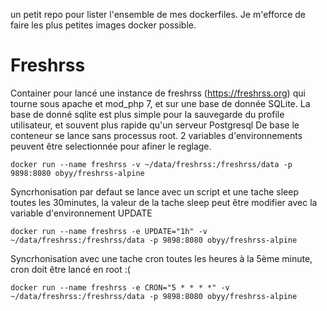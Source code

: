 un petit repo pour lister l'ensemble de mes dockerfiles. Je m'efforce de faire les plus petites images docker possible.
# Freshrss
Container pour lancé une instance de freshrss (https://freshrss.org) qui tourne sous apache et mod_php 7, et sur une base de donnée SQLite.
La base de donné sqlite est plus simple pour la sauvegarde du profile utilisateur, et souvent plus rapide qu'un serveur Postgresql
De base le conteneur se lance sans processus root.
2 variables d'environnements peuvent être selectionnée pour afiner le reglage.
```
docker run --name freshrss -v ~/data/freshrss:/freshrss/data -p 9898:8080 obyy/freshrss-alpine
```
Syncrhonisation par defaut se lance avec un script et une tache sleep toutes les 30minutes, la valeur de la tache sleep peut être modifier avec la variable d'environnement UPDATE

```
docker run --name freshrss -e UPDATE="1h" -v ~/data/freshrss:/freshrss/data -p 9898:8080 obyy/freshrss-alpine
```

Syncrhonisation avec une tache cron toutes les heures à la 5ème minute, cron doit être lancé en root :(
```
docker run --name freshrss -e CRON="5 * * * *" -v ~/data/freshrss:/freshrss/data -p 9898:8080 obyy/freshrss-alpine
```
